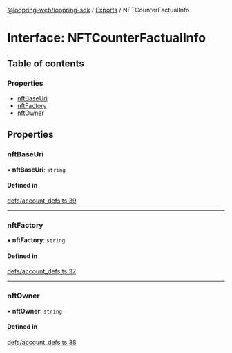 [@loopring-web/loopring-sdk](../README.md) / [Exports](../modules.md) / NFTCounterFactualInfo

# Interface: NFTCounterFactualInfo

## Table of contents

### Properties

- [nftBaseUri](NFTCounterFactualInfo.md#nftbaseuri)
- [nftFactory](NFTCounterFactualInfo.md#nftfactory)
- [nftOwner](NFTCounterFactualInfo.md#nftowner)

## Properties

### nftBaseUri

• **nftBaseUri**: `string`

#### Defined in

[defs/account_defs.ts:39](https://github.com/Loopring/loopring_sdk/blob/81e0b16/src/defs/account_defs.ts#L39)

___

### nftFactory

• **nftFactory**: `string`

#### Defined in

[defs/account_defs.ts:37](https://github.com/Loopring/loopring_sdk/blob/81e0b16/src/defs/account_defs.ts#L37)

___

### nftOwner

• **nftOwner**: `string`

#### Defined in

[defs/account_defs.ts:38](https://github.com/Loopring/loopring_sdk/blob/81e0b16/src/defs/account_defs.ts#L38)
